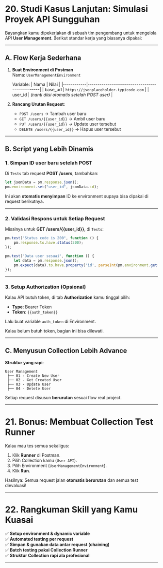 # 20. Studi Kasus Lanjutan: Simulasi Proyek API Sungguhan

Bayangkan kamu dipekerjakan di sebuah tim pengembang untuk mengelola API **User Management**. Berikut standar kerja yang biasanya dipakai:

---

## A. Flow Kerja Sederhana

1. **Buat Environment di Postman**  
   Nama: `UserManagementEnvironment`
   
   Variable:
   | Nama       | Nilai                                          |
   |------------|-------------------------------------------------|
   | base_url   | `https://jsonplaceholder.typicode.com`          |
   | user_id    | _(nanti diisi otomatis setelah POST user)_      |

2. **Rancang Urutan Request**:
   - `POST /users` → Tambah user baru
   - `GET /users/{{user_id}}` → Ambil user baru
   - `PUT /users/{{user_id}}` → Update user tersebut
   - `DELETE /users/{{user_id}}` → Hapus user tersebut

---

## B. Script yang Lebih Dinamis

### 1. Simpan ID user baru setelah POST
Di `Tests` tab request **POST /users**, tambahkan:

```javascript
let jsonData = pm.response.json();
pm.environment.set("user_id", jsonData.id);
```

Ini akan **otomatis menyimpan** ID ke environment supaya bisa dipakai di request berikutnya.

---

### 2. Validasi Respons untuk Setiap Request

Misalnya untuk **GET /users/{{user_id}}**, di `Tests`:

```javascript
pm.test("Status code is 200", function () {
    pm.response.to.have.status(200);
});

pm.test("Data user sesuai", function () {
    let data = pm.response.json();
    pm.expect(data).to.have.property('id', parseInt(pm.environment.get("user_id")));
});
```

---

### 3. Setup Authorization (Opsional)

Kalau API butuh token, di tab **Authorization** kamu tinggal pilih:
- **Type**: Bearer Token
- **Token**: `{{auth_token}}`

Lalu buat variable `auth_token` di Environment.

Kalau belum butuh token, bagian ini bisa dilewati.

---

## C. Menyusun Collection Lebih Advance

**Struktur yang rapi**:

```
User Management
 ├── 01 - Create New User
 ├── 02 - Get Created User
 ├── 03 - Update User
 ├── 04 - Delete User
```

Setiap request disusun **berurutan** sesuai flow real project.

---

# 21. Bonus: Membuat Collection Test Runner

Kalau mau tes semua sekaligus:

1. Klik **Runner** di Postman.
2. Pilih Collection kamu (`User API`).
3. Pilih Environment (`UserManagementEnvironment`).
4. Klik **Run**.

Hasilnya: Semua request jalan **otomatis berurutan** dan semua test dievaluasi!

---

# 22. Rangkuman Skill yang Kamu Kuasai

✅ **Setup environment & dynamic variable**  
✅ **Automated testing per request**  
✅ **Simpan & gunakan data antar request (chaining)**  
✅ **Batch testing pakai Collection Runner**  
✅ **Struktur Collection rapi ala profesional**  

---
